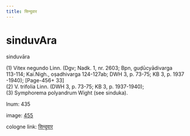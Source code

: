 ```yaml
---
title: सिन्दुवार
---
```


# sinduvAra

sinduvāra  <div n="P" />(1) Vitex negundo Linn. (Dgv; Nadk. 1, nr. 2603; Bpn, guḍūcyādivarga <div n="lb" />113-114; Kai.Nigh., oṣadhivarga 124-127ab; DWH 3, p. 73-75; KB 3, p. 1937 <div n="lb" />-1940); [Page-456+ 33] <div n="P" />(2) V. trifolia Linn. (DWH 3, p. 73-75; KB 3, p. 1937-1940); <div n="P" />(3) Symphorema polyandrum Wight (see sinduka).

lnum: 435

image: [455](https://www.sanskrit-lexicon.uni-koeln.de/scans/csl-apidev/servepdf.php?dict=snp&page=455)

cologne link: [सिन्दुवार](https://sanskrit-lexicon.uni-koeln.de/scans/csl-apidev/getword.php?dict=snp&key=सिन्दुवार)

